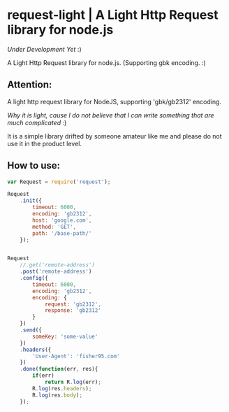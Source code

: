 # request-light | A Light Http Request library for node.js

*Under Development Yet* :)

A Light Http Request library for node.js. (Supporting gbk encoding. :)

## Attention:

A light http request library for NodeJS, supporting 'gbk/gb2312' encoding.

*Why it is light, cause I do not believe that I can write something that are much complicated* :)

It is a simple library drifted by someone amateur like me and please do not use it in the product level.

## How to use:

```js
var Request = require('request');

Request
    .init({
        timeout: 6000,
        encoding: 'gb2312',
        host: 'google.com',
        method: 'GET',
        path: '/base-path/'
    });


Request
    //.get('remote-address')
    .post('remote-address')
    .config({
        timeout: 6000,
        encoding: 'gb2312',
        encoding: {
            request: 'gb2312',
            response: 'gb2312'
        }
    })
    .send({
        someKey: 'some-value'
    })
    .headers({
        'User-Agent': 'fisher95.com'
    })
    .done(function(err, res){
        if(err)
            return R.log(err);
        R.log(res.headers);
        R.log(res.body);
    });
```
